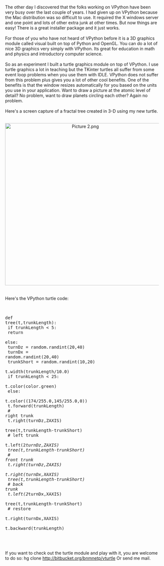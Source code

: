 <!--
.. title: VPython version 5
.. date: 2009/04/18
.. slug: vpython-version-5
.. tags: Python
.. link: 
.. description: 
-->


The other day I discovered that the folks working on VPython have been very busy over the last couple of years.  I had given up on VPython because the Mac distribution was so difficult to use.  It required the X windows server and one point and lots of other extra junk at other times.  But now things are easy!  There is a great installer package and it just works.<br /><br />For those of you who have not heard of VPython before it is a 3D graphics module called visual built on top of Python and OpenGL.  You can do a lot of nice 3D graphics very simply with VPython.  Its great for education in math and physics and introductory computer science.<br /><br />So as an experiment I built a turtle graphics module on top of VPython.  I use turtle graphics a lot in teaching but the TKinter turtles all suffer from some event loop problems when you use them with IDLE.  VPython does not suffer from this problem plus gives you a lot of other cool benefits.  One of the benefits is that the window resizes automatically for you based on the units you use in your application.  Want to draw a picture at the atomic level of detail?  No problem, want to draw planets circling each other?  Again no problem.<br /><br />Here's a screen capture of a fractal tree created in 3-D using my new turtle.<br /><br /><div style="text-align:center;"><img src="http://lh3.ggpht.com/_wISL1SSAaEA/SenOsybCWeI/AAAAAAAAADI/vUI7S1pADpQ/Picture%202.png?imgmax=800" alt="Picture 2.png" border="0" width="510" height="530" /></div><br /><br />Here's the VPython turtle code:<br /><br /><pre><br />def tree(t,trunkLength):<br />    if trunkLength < 5:<br />        return<br />    else:<br />        turnDz = random.randint(20,40)<br />        turnDx = random.randint(20,40)<br />        trunkShort = random.randint(10,20)<br />        t.width(trunkLength/10.0)<br />        if trunkLength < 25:<br />            t.color(color.green)<br />        else:<br />            t.color((174/255.0,145/255.0,0))<br />        t.forward(trunkLength)<br />        # right trunk<br />        t.right(turnDz,ZAXIS)<br />        tree(t,trunkLength-trunkShort)<br />        # left trunk<br />        t.left(2*turnDz,ZAXIS)<br />        tree(t,trunkLength-trunkShort)<br />        # front trunk<br />        t.right(turnDz,ZAXIS)<br />        t.right(turnDx,XAXIS)<br />        tree(t,trunkLength-trunkShort)<br />        # back trunk<br />        t.left(2*turnDx,XAXIS)<br />        tree(t,trunkLength-trunkShort)<br />        # restore<br />        t.right(turnDx,XAXIS)<br />        t.backward(trunkLength)<br /><br /></pre><br /><br />If you want to check out the turtle module and play with it, you are welcome to do so:  hg clone http://bitbucket.org/bnmnetp/vturtle  Or send me mail.<div class="blogger-post-footer"><img width='1' height='1' src='https://blogger.googleusercontent.com/tracker/2759017781463016019-2070433995579609364?l=blog.bonelakesoftware.com' alt='' /></div>
